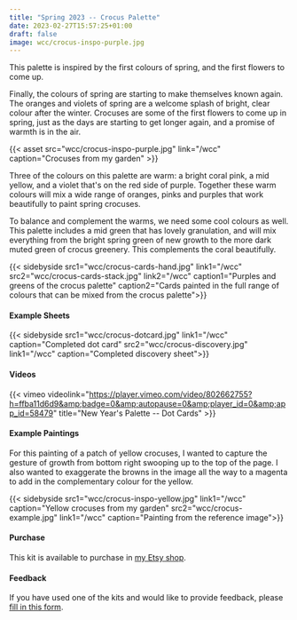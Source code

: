 ```yaml
---
title: "Spring 2023 -- Crocus Palette"
date: 2023-02-27T15:57:25+01:00
draft: false
image: wcc/crocus-inspo-purple.jpg
---
```


This palette is inspired by the first colours of spring, and the first flowers to come up.

Finally, the colours of spring are starting to make themselves known again. The oranges and violets of spring are a welcome splash of bright, clear colour after the winter.  Crocuses are some of the first flowers to come up in spring, just as the days are starting to get longer again, and a promise of warmth is in the air. 

{{< asset src="wcc/crocus-inspo-purple.jpg" link="/wcc" caption="Crocuses from my garden" >}}

Three of the colours on this palette are warm: a bright coral pink, a mid yellow, and a violet that's on the red side of purple.  Together these warm colours will mix a wide range of oranges, pinks and purples that work beautifully to paint spring crocuses.  

To balance and complement the warms, we need some cool colours as well.  This palette includes a mid green that has lovely granulation, and will mix everything from the bright spring green of new growth to the more dark muted green of crocus greenery.  This complements the coral beautifully.  

{{< sidebyside src1="wcc/crocus-cards-hand.jpg" link1="/wcc" src2="wcc/crocus-cards-stack.jpg" link2="/wcc" caption1="Purples and greens of the crocus palette" caption2="Cards painted in the full range of colours that can be mixed from the crocus palette">}}

#### Example Sheets

{{< sidebyside src1="wcc/crocus-dotcard.jpg" link1="/wcc" caption="Completed dot card"
               src2="wcc/crocus-discovery.jpg" link1="/wcc" caption="Completed discovery sheet">}}

#### Videos

{{< vimeo videolink="https://player.vimeo.com/video/802662755?h=ffba11d6d9&amp;badge=0&amp;autopause=0&amp;player_id=0&amp;app_id=58479" title="New Year's Palette -- Dot Cards" >}}


#### Example Paintings

For this painting of a patch of yellow crocuses, I wanted to capture the gesture of growth from bottom right swooping up to the top of the page.  I also wanted to exaggerate the browns in the image all the way to a magenta to add in the complementary colour for the yellow.  

{{< sidebyside src1="wcc/crocus-inspo-yellow.jpg" link1="/wcc" caption="Yellow crocuses from my garden"
               src2="wcc/crocus-example.jpg" link1="/wcc" caption="Painting from the reference image">}}

#### Purchase

This kit is available to purchase in [my Etsy shop](https://www.etsy.com/uk/listing/1369089942/watercolour-curious-new-years-palette).

#### Feedback

If you have used one of the kits and would like to provide feedback, please [fill in this form](https://forms.gle/CgPkziFB4CgbPGvL7).


